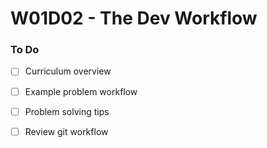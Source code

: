 # W01D02 - The Dev Workflow

### To Do
- [ ] Curriculum overview
- [ ] Example problem workflow
- [ ] Problem solving tips
- [ ] Review git workflow















